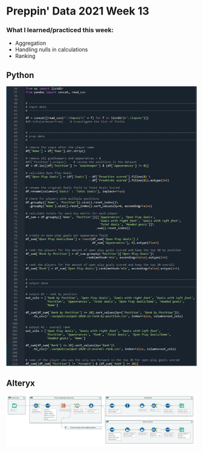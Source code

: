# Preppin' Data 2021 Week 13

### What I learned/practiced this week:
* Aggregation
* Handling nulls in calculations
* Ranking

## Python
<a href="preppin-data-2021-13.py">
<img src="img-python-code-2021-13.png?raw=true" alt="Python code">
</a>

## Alteryx
<a href="preppin-data-2021-13.yxzp">
<img src="img-alteryx-2021-13.png?raw=true" alt="Alteryx workflow">
</a>

